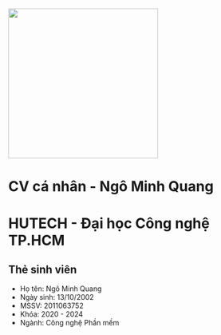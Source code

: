 # <img src="https://source.unsplash.com/Mv9hjnEUHR4/600x800" alt="" style="width: 300px; height: 300px; display: flex; justify-content: center; align-items: center;">
# CV cá nhân - Ngô Minh Quang
# HUTECH - Đại học Công nghệ TP.HCM
## Thẻ sinh viên
*  Họ tên: Ngô Minh Quang
*  Ngày sinh: 13/10/2002
*  MSSV: 2011063752
*  Khóa: 2020 - 2024
*  Ngành: Công nghệ Phần mềm
